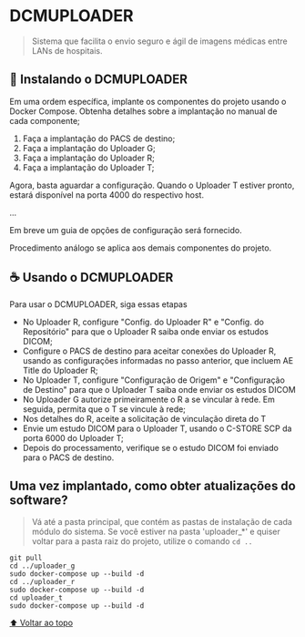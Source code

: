 # DCMUPLOADER

> Sistema que facilita o envio seguro e ágil de imagens médicas entre LANs de hospitais.

## 🚀 Instalando o DCMUPLOADER

Em uma ordem específica, implante os componentes do projeto usando o Docker Compose. Obtenha detalhes sobre a implantação no manual de cada componente;
1. Faça a implantação do PACS de destino;
2. Faça a implantação do Uploader G;
3. Faça a implantação do Uploader R;
4. Faça a implantação do Uploader T;

Agora, basta aguardar a configuração. Quando o Uploader T estiver pronto, estará disponível na porta 4000 do respectivo host.

...

Em breve um guia de opções de configuração será fornecido.

Procedimento análogo se aplica aos demais componentes do projeto.

## ☕ Usando o DCMUPLOADER

Para usar o DCMUPLOADER, siga essas etapas

<!-- 1. Configure o Uploader T, informando principalmente os dados do Uploader R associado
2. Configure o Uploader R, informando principalmente os dados do Repositório DICOM associado
3. Envie um arquivo DICOM utilizando um C-STORE SCP para a porta 6000 do Uploader T.
4. Se tudo estiver bem configurado, você deve poder ver o estudo DICOM enviado no repositório de destino! -->

- No Uploader R, configure "Config. do Uploader R" e "Config. do Repositório" para que o Uploader R saiba onde enviar os estudos DICOM;
- Configure o PACS de destino para aceitar conexões do Uploader R, usando as configurações informadas no passo anterior, que incluem AE Title do Uploader R;
- No Uploader T, configure "Configuração de Origem" e "Configuração de Destino" para que o Uploader T saiba onde enviar os estudos DICOM
- No Uploader G autorize primeiramente o R a se vincular à rede. Em seguida, permita que o T se vincule à rede;
- Nos detalhes do R, aceite a solicitação de vinculação direta do T
- Envie um estudo DICOM para o Uploader T, usando o C-STORE SCP da porta 6000 do Uploader T;
- Depois do processamento, verifique se o estudo DICOM foi enviado para o PACS de destino.

## Uma vez implantado, como obter atualizações do software?

> Vá até a pasta principal, que contém as pastas de instalação de cada módulo do sistema.  Se você estiver na pasta 'uploader_*' e quiser voltar para a pasta raiz do projeto, utilize o comando `cd ..`
```
git pull
cd ../uploader_g
sudo docker-compose up --build -d
cd ../uploader_r
sudo docker-compose up --build -d
cd uploader_t
sudo docker-compose up --build -d
```
 
[⬆ Voltar ao topo](#nome-do-projeto)<br>